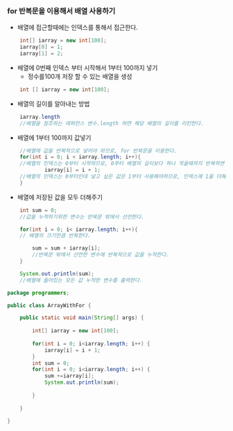 


### for 반복문을 이용해서 배열 사용하기

- 배열에 접근할때에는 인덱스를 통해서 접근한다.

```java
    int[] iarray = new int[100];
    iarray[0] = 1; 
    iarray[1] = 2; 
```

- 배열에 0번째 인덱스 부터 시작해서 1부터 100까지 넣기
  - 정수를100개 저장 할 수 있는 배열을 생성

```java
    int [] iarray = new int[100];
```

- 배열의 길이를 알아내는 방법

```java
    iarray.length 
    //배열을 참조하는 레퍼런스 변수.length 하면 해당 배열의 길이를 리턴한다. 
```

- 배열에 1부터 100까지 값넣기

```java
    //배열에 값을 반복적으로 넣어야 하므로, for 반복문을 이용한다. 
    for(int i = 0; i < iarray.length; i++){ 
    //배열의 인덱스는 0부터 시작하므로, 0부터 배열의 길이보다 하나 작을때까지 반복하면 배열의 크기만큼 반복할 수 있다. 
            iarray[i] = i + 1;  
    //배열의 인덱스는 0부터인데 넣고 싶은 값은 1부터 사용해야하므로, 인덱스에 1을 더해준 값을 넣어준다. 
    }
```

- 배열에 저장된 값을 모두 더해주기

```java
    int sum = 0; 
    //값을 누적하기위한 변수는 반복문 밖에서 선언한다. 

    for(int i = 0; i< iarray.length; i++){  
    // 배열의 크기만큼 반복한다.         

        sum = sum + iarray[i];
        //반복문 밖에서 선언한 변수에 반복적으로 값을 누적한다. 
    }

    System.out.println(sum);
    //배열에 들어있는 모든 값 누적한 변수를 출력한다. 
```



```java
package programmers;

public class ArrayWithFor {

	public static void main(String[] args) {
		
		int[] iarray = new int[100];
		
		for(int i = 0; i<iarray.length; i++) {
			iarray[i] = i + 1;
		}
		int sum = 0;
		for(int i = 0; i<iarray.length; i++) {
			sum +=iarray[i];
			System.out.println(sum);
					
		}
		
	}

}

```

